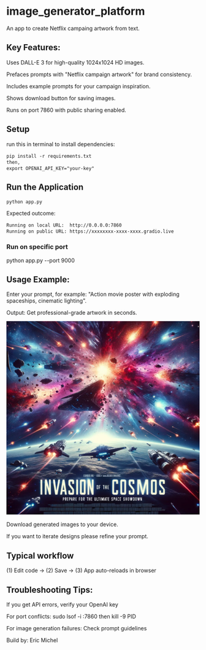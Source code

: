# image_generator_platform
An app to create Netflix campaing artwork from text.

## Key Features:

Uses DALL-E 3 for high-quality 1024x1024 HD images.

Prefaces prompts with "Netflix campaign artwork" for brand consistency.

Includes example prompts for your campaign inspiration.

Shows download button for saving images.

Runs on port 7860 with public sharing enabled.


## Setup

run this in terminal to install dependencies:
```
pip install -r requirements.txt
then,
export OPENAI_API_KEY="your-key"
```

## Run the Application

```
python app.py
```

Expected outcome:
```
Running on local URL:  http://0.0.0.0:7860
Running on public URL: https://xxxxxxxx-xxxx-xxxx.gradio.live
```

### Run on specific port
python app.py --port 9000



## Usage Example:

Enter your prompt, for example: "Action movie poster with exploding spaceships, cinematic lighting".

Output: Get professional-grade artwork in seconds.

![Sample generated image](./generated-sample.webp)

Download generated images to your device.

If you want to iterate designs please refine your prompt.


## Typical workflow
(1) Edit code -> (2) Save -> (3) App auto-reloads in browser


## Troubleshooting Tips:

If you get API errors, verify your OpenAI key

For port conflicts: sudo lsof -i :7860 then kill -9 PID

For image generation failures: Check prompt guidelines

Build by:
Eric Michel

